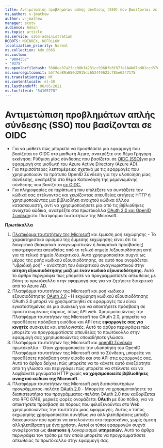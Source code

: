 ```yaml
---
title: Αντιμετώπιση προβλημάτων απλής σύνδεσης (SSO) που βασίζονται σε OIDC
ms.author: v-jmathew
author: v-jmathew
manager: scotv
audience: Admin
ms.topic: article
ms.service: o365-administration
ROBOTS: NOINDEX, NOFOLLOW
localization_priority: Normal
ms.collection: Adm_O365
ms.custom:
- "9004357"
- "9375"
ms.openlocfilehash: 5880ee37a2fcc98b34231cc9960fb3f87fa184b07bd81ccd37d0ea5a78170af0
ms.sourcegitcommit: b5f7da89a650d2915dc652449623c78be6247175
ms.translationtype: MT
ms.contentlocale: el-GR
ms.lasthandoff: 08/05/2021
ms.locfileid: "54105778"
---
```

# <a name="troubleshoot-oidc-based-seamless-single-sign-on-sso-issues"></a>Αντιμετώπιση προβλημάτων απλής σύνδεσης (SSO) που βασίζονται σε OIDC

- Για να μάθετε πώς μπορείτε να προσθέσετε μια εφαρμογή που βασίζεται σε OIDC στο μισθωτή Azure, ανατρέξτε στο θέμα Γρήγορη εκκίνηση: Ρύθμιση μίας σύνδεσης που βασίζεται σε [OIDC (SSO)](https://docs.microsoft.com/azure/active-directory/manage-apps/add-application-portal-setup-oidc-sso)για μια εφαρμογή στο μισθωτή του Azure Active Directory (Azure AD).
- Για περισσότερες λεπτομέρειες σχετικά με τις εφαρμογές που χρησιμοποιούν το πρότυπο OpenID Σύνδεση για την υλοποίηση μίας σύνδεσης, ανατρέξτε στο θέμα Κατανόηση της μεμονωμένης σύνδεσης που βασίζεται [σε OIDC.](https://docs.microsoft.com/azure/active-directory/manage-apps/configure-oidc-single-sign-on)
- Για πληροφορίες σε περίπτωση που επιλέξετε να συντάξετε τον κώδικά σας στέλνοντας και χειρίζοντας απευθείας αιτήσεις HTTP ή χρησιμοποιώντας μια βιβλιοθήκη ανοιχτού κώδικα άλλου κατασκευαστή, αντί να χρησιμοποιήσετε μία από τις βιβλιοθήκες ανοιχτού κώδικα, ανατρέξτε στα πρωτόκολλα [OAuth 2.0 και OpenID Σύνδεση](https://docs.microsoft.com/azure/active-directory/develop/active-directory-v2-protocols)στο Πλατφόρμα ταυτοτήτων της Microsoft.

**Πρωτόκολλα**

1. [Πλατφόρμα ταυτοτήτων της Microsoft](https://docs.microsoft.com/azure/active-directory/develop/v2-oauth2-implicit-grant-flow) και έμμεση ροή εκχώρησης - Το χαρακτηριστικό ορισμού της έμμεσης εκχώρησης είναι ότι τα διακριτικά (διακριτικά αναγνωριστικών ή διακριτικά πρόσβασης) επιστρέφονται απευθείας από το τελικό σημείο /εξουσιοδότηση αντί για το τελικό σημείο /διακριτικού. Αυτό χρησιμοποιείται συχνά ως μέρος της ροής κωδικού εξουσιοδότησης, σε αυτό που ονομάζεται "υβριδική ροή" - ανάκτηση του διακριτικού αναγνωριστικού στην **αίτηση εξουσιοδότησης μαζί με έναν κωδικό εξουσιοδότησης.** Αυτό το άρθρο περιγράφει πώς μπορείτε να προγραμματίσετε απευθείας με βάση το πρωτόκολλο στην εφαρμογή σας για να ζητήσετε διακριτικά από το Azure AD.
2. Πλατφόρμα ταυτοτήτων της Microsoft και ροή κωδικού εξουσιοδότησης [OAuth 2.0](https://docs.microsoft.com/azure/active-directory/develop/v2-oauth2-auth-code-flow) - Η εκχώρηση κωδικού εξουσιοδότησης OAuth 2.0 μπορεί να χρησιμοποιηθεί σε εφαρμογές που είναι εγκατεστημένες σε μια συσκευή για να αποκτήσετε πρόσβαση σε προστατευμένους πόρους, όπως API web. Χρησιμοποιώντας την Πλατφόρμα ταυτοτήτων της Microsoft του OAuth 2.0, μπορείτε να προσθέσετε πρόσβαση εισόδου και API στις **εφαρμογές σας για κινητές** συσκευές και υπολογιστές. Αυτό το άρθρο περιγράφει πώς μπορείτε να προγραμματίσετε απευθείας το πρωτόκολλο στην εφαρμογή σας χρησιμοποιώντας οποιαδήποτε γλώσσα.
3. Πλατφόρμα ταυτοτήτων της Microsoft και [openID Σύνδεση](https://docs.microsoft.com/azure/active-directory/develop/v2-protocols-oidc) πρωτόκολλο - Όταν χρησιμοποιείτε την υλοποίηση του OpenID Πλατφόρμα ταυτοτήτων της Microsoft από το Σύνδεση, μπορείτε να προσθέσετε πρόσβαση στην είσοδο και στο API στις εφαρμογές σας. Αυτό το άρθρο δείχνει πώς μπορείτε να το κάνετε αυτό ανεξάρτητα από τη γλώσσα και περιγράφει πώς μπορείτε να στέλνετε και να λαμβάνετε μηνύματα HTTP χωρίς **να χρησιμοποιείτε βιβλιοθήκες ανοιχτού κώδικα της Microsoft.**
4. Πλατφόρμα ταυτοτήτων της Microsoft ροή διαπιστευτηρίων προγράμματος-πελάτη [OAuth 2.0](https://docs.microsoft.com/azure/active-directory/develop/v2-oauth2-client-creds-grant-flow) - Μπορείτε να χρησιμοποιήσετε τα διαπιστευτήρια του προγράμματος-πελάτη OAuth 2.0 που καθορίζεται στο RFC 6749, μερικές φορές ονομάζεται **OAuth** με δύο πόδια, για να αποκτήσετε πρόσβαση σε πόρους που φιλοξενούνται στο Web χρησιμοποιώντας την ταυτότητα μιας εφαρμογής. Αυτός ο τύπος εκχώρησης χρησιμοποιείται συνήθως για αλληλεπιδράσεις μεταξύ διακομιστών που πρέπει να εκτελούνται στο παρασκήνιο, χωρίς άμεση αλληλεπίδραση με ένα χρήστη. Αυτοί οι τύποι εφαρμογών συχνά αναφέρονται ως **daemons ή** λογαριασμοί **υπηρεσιών.** Αυτό το άρθρο περιγράφει τον τρόπο με τον οποίο μπορείτε να προγραμματίσετε απευθείας το πρωτόκολλο στην εφαρμογή σας.
